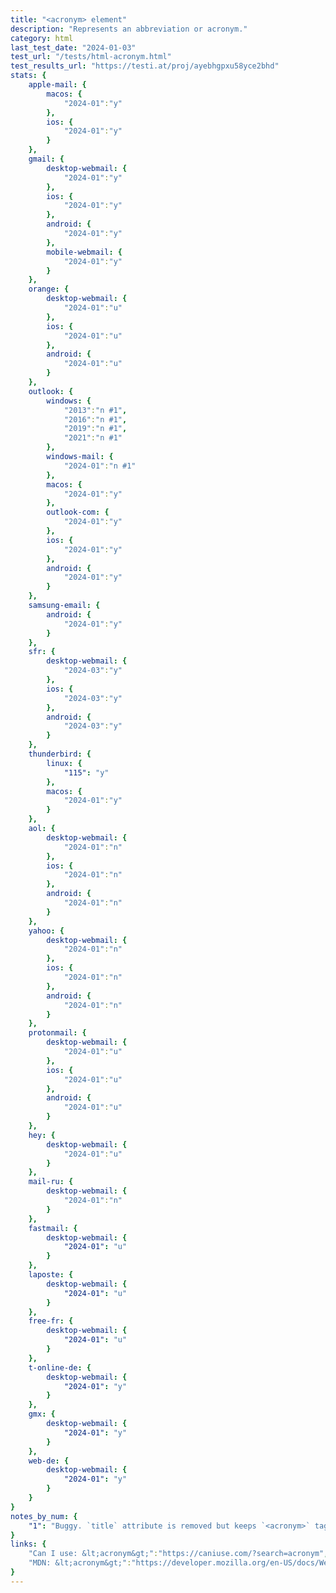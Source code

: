 ```yaml
---
title: "<acronym> element"
description: "Represents an abbreviation or acronym."
category: html
last_test_date: "2024-01-03"
test_url: "/tests/html-acronym.html"
test_results_url: "https://testi.at/proj/ayebhgpxu58yce2bhd"
stats: {
    apple-mail: {
        macos: {
            "2024-01":"y"
        },
        ios: {
            "2024-01":"y"
        }
    },
    gmail: {
        desktop-webmail: {
            "2024-01":"y"
        },
        ios: {
            "2024-01":"y"
        },
        android: {
            "2024-01":"y"
        },
        mobile-webmail: {
            "2024-01":"y"
        }
    },
    orange: {
        desktop-webmail: {
            "2024-01":"u"
        },
        ios: {
            "2024-01":"u"
        },
        android: {
            "2024-01":"u"
        }
    },
    outlook: {
        windows: {
            "2013":"n #1",
            "2016":"n #1",
            "2019":"n #1",
            "2021":"n #1"
        },
        windows-mail: {
            "2024-01":"n #1"
        },
        macos: {
            "2024-01":"y"
        },
        outlook-com: {
            "2024-01":"y"
        },
        ios: {
            "2024-01":"y"
        },
        android: {
            "2024-01":"y"
        }
    },
    samsung-email: {
        android: {
            "2024-01":"y"
        }
    },
    sfr: {
        desktop-webmail: {
            "2024-03":"y"
        },
        ios: {
            "2024-03":"y"
        },
        android: {
            "2024-03":"y"
        }
    },
    thunderbird: {
        linux: {
      		"115": "y"
    	},
        macos: {
            "2024-01":"y"
        }
    },
    aol: {
        desktop-webmail: {
            "2024-01":"n"
        },
        ios: {
            "2024-01":"n"
        },
        android: {
            "2024-01":"n"
        }
    },
    yahoo: {
        desktop-webmail: {
            "2024-01":"n"
        },
        ios: {
            "2024-01":"n"
        },
        android: {
            "2024-01":"n"
        }
    },
    protonmail: {
        desktop-webmail: {
            "2024-01":"u"
        },
        ios: {
            "2024-01":"u"
        },
        android: {
            "2024-01":"u"
        }
    },
    hey: {
        desktop-webmail: {
            "2024-01":"u"
        }
    },
    mail-ru: {
        desktop-webmail: {
            "2024-01":"n"
        }
    },
    fastmail: {
        desktop-webmail: {
            "2024-01": "u"
        }
    },
    laposte: {
        desktop-webmail: {
            "2024-01": "u"
        }
    },
    free-fr: {
        desktop-webmail: {
            "2024-01": "u"
        }
    },
    t-online-de: {
        desktop-webmail: {
            "2024-01": "y"
        }
    },
    gmx: {
        desktop-webmail: {
            "2024-01": "y"
        }
    },
    web-de: {
        desktop-webmail: {
            "2024-01": "y"
        }
    }
}
notes_by_num: {
    "1": "Buggy. `title` attribute is removed but keeps `<acronym>` tag."
}
links: {
    "Can I use: &lt;acronym&gt;":"https://caniuse.com/?search=acronym",
    "MDN: &lt;acronym&gt;":"https://developer.mozilla.org/en-US/docs/Web/HTML/Element/acronym"
}
---
```

